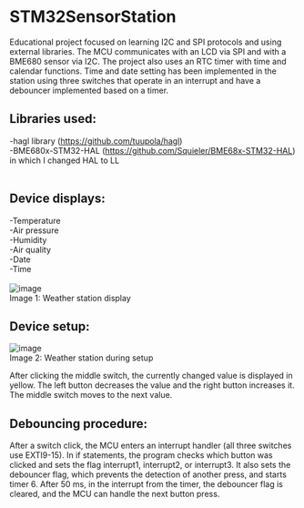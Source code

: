STM32SensorStation
==================

Educational project focused on learning I2C and SPI protocols and using external libraries. The MCU communicates with an LCD via SPI and with a BME680 sensor via I2C. The project also uses an RTC timer with time and calendar functions. Time and date setting has been implemented in the station using three switches that operate in an interrupt and have a debouncer implemented based on a timer.

Libraries used:<br />
---------------------

-hagl library (https://github.com/tuupola/hagl)<br />
-BME680x-STM32-HAL (https://github.com/Squieler/BME68x-STM32-HAL) in which I changed HAL to LL<br />
<br />

Device displays:<br />
----------------------
-Temperature<br />
-Air pressure<br />
-Humidity<br />
-Air quality<br />
-Date<br />
-Time<br />
<br />
![image](https://github.com/user-attachments/assets/5acbb2d1-2751-49a3-88cf-f59397ebb921)<br />
Image 1: Weather station display

Device setup:<br />
--------------------
![image](https://github.com/user-attachments/assets/9b1bb887-513c-45af-92b6-71aea92cd46d)<br />
Image 2: Weather station during setup

After clicking the middle switch, the currently changed value is displayed in yellow. The left button decreases the value and the right button increases it. The middle switch moves to the next value.

Debouncing procedure:<br />
---------------------------
After a switch click, the MCU enters an interrupt handler (all three switches use EXTI9-15). In if statements, the program checks which button was clicked and sets the flag interrupt1, interrupt2, or interrupt3. It also sets the debouncer flag, which prevents the detection of another press, and starts timer 6. After 50 ms, in the interrupt from the timer, the debouncer flag is cleared, and the MCU can handle the next button press.
